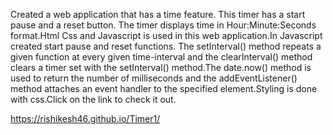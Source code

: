  Created a web application that has a time feature. This timer has a start pause and a reset button. The timer displays time in Hour:Minute:Seconds format.Html Css and Javascript is used in this web application.In Javascript created start pause and reset functions. The setInterval() method repeats a given function at every given time-interval and the clearInterval() method clears a timer set with the setInterval() method.The date.now() method is used to return the number of milliseconds and the addEventListener() method attaches an event handler to the specified element.Styling is done with css.Click on the link to check it out.
 
 https://rishikesh46.github.io/Timer1/
